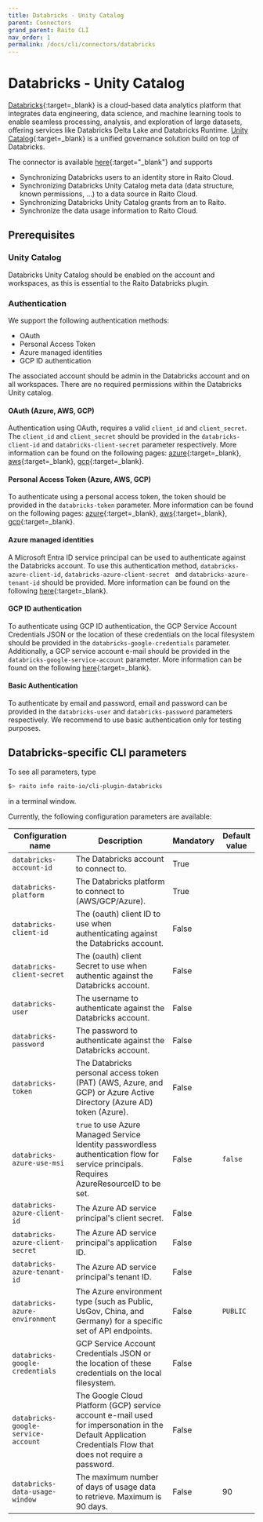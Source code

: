 ```yaml
---
title: Databricks - Unity Catalog
parent: Connectors
grand_parent: Raito CLI
nav_order: 1
permalink: /docs/cli/connectors/databricks
---
```


# Databricks - Unity Catalog

[Databricks](https://www.databricks.com/){:target=_blank} is a cloud-based data analytics platform that integrates data engineering, data science, and machine learning tools to enable seamless processing, analysis, and exploration of large datasets, offering services like Databricks Delta Lake and Databricks Runtime.
[Unity Catalog](https://www.databricks.com/product/unity-catalog){:target=_blank} is a unified governance solution build on top of Databricks.

The connector is available [here](https://github.com/raito-io/cli-plugin-databricks){:target="_blank"} and supports
* Synchronizing Databricks users to an identity store in Raito Cloud.
* Synchronizing Databricks Unity Catalog meta data (data structure, known permissions, ...) to a data source in Raito Cloud.
* Synchronizing Databricks Unity Catalog grants from an to Raito.
* Synchronize the data usage information to Raito Cloud.

## Prerequisites
### Unity Catalog
Databricks Unity Catalog should be enabled on the account and workspaces, as this is essential to the Raito Databricks plugin.

### Authentication
We support the following authentication methods:
- OAuth 
- Personal Access Token
- Azure managed identities
- GCP ID authentication

The associated account should be admin in the Databricks account and on all workspaces.
There are no required permissions within the Databricks Unity catalog.

#### OAuth (Azure, AWS, GCP)
Authentication using OAuth, requires a valid `client_id` and `client_secret`.
The `client_id` and `client_secret` should be provided in the `databricks-client-id` and `databricks-client-secret` parameter respectively.
More information can be found on the following pages: [azure](https://learn.microsoft.com/en-us/azure/databricks/dev-tools/auth/oauth-m2m){:target=_blank}, [aws](https://docs.databricks.com/en/dev-tools/auth/oauth-m2m.html){:target=_blank}, [gcp](https://docs.gcp.databricks.com/en/dev-tools/auth/oauth-m2m.html){:target=_blank}.

#### Personal Access Token (Azure, AWS, GCP)
To authenticate using a personal access token, the token should be provided in the `databricks-token` parameter.
More information can be found on the following pages: [azure](https://learn.microsoft.com/en-us/azure/databricks/dev-tools/auth/pat){:target=_blank}, [aws](https://docs.databricks.com/en/dev-tools/auth/pat.html){:target=_blank}, [gcp](https://docs.gcp.databricks.com/en/dev-tools/auth/pat.html){:target=_blank}.

#### Azure managed identities
A Microsoft Entra ID service principal can be used to authenticate against the Databricks account.
To use this authentication method, `databricks-azure-client-id`, `databricks-azure-client-secret ` and `databricks-azure-tenant-id` should be provided.
More information can be found on the following [here](https://learn.microsoft.com/en-us/azure/databricks/dev-tools/auth/azure-sp){:target=_blank}.

#### GCP ID authentication
To authenticate using GCP ID authentication, the GCP Service Account Credentials JSON or the location of these credentials on the local filesystem should be provided in the `databricks-google-credentials` parameter.
Additionally, a GCP service account e-mail should be provided in the `databricks-google-service-account` parameter.
More information can be found on the following [here](https://docs.gcp.databricks.com/en/dev-tools/google-creds-auth.html){:target=_blank}.

#### Basic Authentication
To authenticate by email and password, email and password can be provided in the `databricks-user` and `databricks-password` parameters respectively.
We recommend to use basic authentication only for testing purposes.

## Databricks-specific CLI parameters

To see all parameters, type
```bash
$> raito info raito-io/cli-plugin-databricks
```
in a terminal window.

Currently, the following configuration parameters are available:

| Configuration name                  | Description                                                                                                                                                 | Mandatory | Default value |
|-------------------------------------|-------------------------------------------------------------------------------------------------------------------------------------------------------------|-----------|---------------|
| `databricks-account-id`             | The Databricks account to connect to.                                                                                                                       | True      |               |
| `databricks-platform`               | The Databricks platform to connect to (AWS/GCP/Azure).                                                                                                      | True      |               |
| `databricks-client-id`              | The (oauth) client ID to use when authenticating against the Databricks account.                                                                            | False     |               |
| `databricks-client-secret `         | The (oauth) client Secret to use when authentic against the Databricks account.                                                                             | False     |               |
| `databricks-user`                   | The username to authenticate against the Databricks account.                                                                                                | False     |               |
| `databricks-password`               | The password to authenticate against the Databricks account.                                                                                                | False     |               |
| `databricks-token`                  | The Databricks personal access token (PAT) (AWS, Azure, and GCP) or Azure Active Directory (Azure AD) token (Azure).                                        | False     |               |
| `databricks-azure-use-msi `         | `true` to use Azure Managed Service Identity passwordless authentication flow for service principals. Requires AzureResourceID to be set.                   | False     | `false`       |
| `databricks-azure-client-id`        | The Azure AD service principal's client secret.                                                                                                             | False     |               |
| `databricks-azure-client-secret `   | The Azure AD service principal's application ID.                                                                                                            | False     |               |
| `databricks-azure-tenant-id`        | The Azure AD service principal's tenant ID.                                                                                                                 | False     |               |
| `databricks-azure-environment`      | The Azure environment type (such as Public, UsGov, China, and Germany) for a specific set of API endpoints.                                                 | False     | `PUBLIC`      |
| `databricks-google-credentials`     | GCP Service Account Credentials JSON or the location of these credentials on the local filesystem.                                                          | False     |               |
| `databricks-google-service-account` | The Google Cloud Platform (GCP) service account e-mail used for impersonation in the Default Application Credentials Flow that does not require a password. | False     |               |
| `databricks-data-usage-window`      | The maximum number of days of usage data to retrieve. Maximum is 90 days.                                                                                   | False     | 90            |